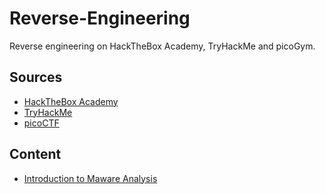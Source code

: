 # Reverse-Engineering
Reverse engineering on HackTheBox Academy, TryHackMe and picoGym.

## Sources
- [HackTheBox Academy](https://academy.hackthebox.com/module/details/227)
- [TryHackMe](https://tryhackme.com/hacktivities?tab=search&page=1&free=all&order=most-popular&difficulty=all&type=all&searchTxt=reverse)
- [picoCTF](https://play.picoctf.org/practice?category=3&page=1)

## Content
- [Introduction to Maware Analysis]()
